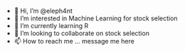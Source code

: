 - 👋 Hi, I’m @eleph4nt
- 👀 I’m interested in Machine Learning for stock selection
- 🌱 I’m currently learning R
- 💞️ I’m looking to collaborate on stock selection
- 📫 How to reach me ... message me here

<!---
erickonghl/erickonghl is a ✨ special ✨ repository because its `README.md` (this file) appears on your GitHub profile.
You can click the Preview link to take a look at your changes.
--->
